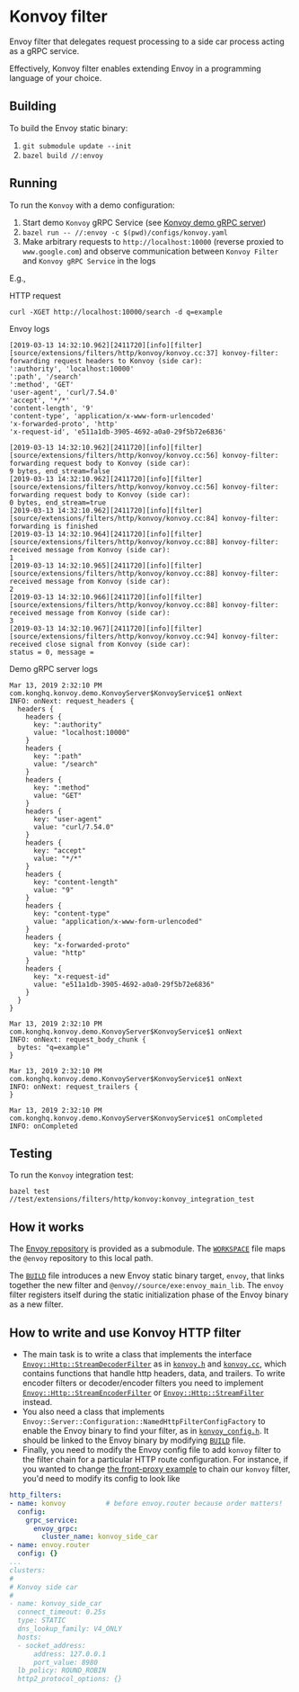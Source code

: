 # Konvoy filter

Envoy filter that delegates request processing to a side car process
acting as a gRPC service.

Effectively, Konvoy filter enables extending Envoy in a programming language 
of your choice.   

## Building

To build the Envoy static binary:

1. `git submodule update --init`
2. `bazel build //:envoy`

## Running

To run the `Konvoy` with a demo configuration:

1. Start demo `Konvoy` gRPC Service (see [Konvoy demo gRPC server][konvoy-grpc-demo-java])
2. `bazel run -- //:envoy -c $(pwd)/configs/konvoy.yaml `
3. Make arbitrary requests to `http://localhost:10000` (reverse proxied to `www.google.com`)
and observe communication between `Konvoy Filter` and `Konvoy gRPC Service` in the logs

E.g.,

HTTP request
```
curl -XGET http://localhost:10000/search -d q=example
```

Envoy logs
```
[2019-03-13 14:32:10.962][2411720][info][filter] [source/extensions/filters/http/konvoy/konvoy.cc:37] konvoy-filter: forwarding request headers to Konvoy (side car):
':authority', 'localhost:10000'
':path', '/search'
':method', 'GET'
'user-agent', 'curl/7.54.0'
'accept', '*/*'
'content-length', '9'
'content-type', 'application/x-www-form-urlencoded'
'x-forwarded-proto', 'http'
'x-request-id', 'e511a1db-3905-4692-a0a0-29f5b72e6836'

[2019-03-13 14:32:10.962][2411720][info][filter] [source/extensions/filters/http/konvoy/konvoy.cc:56] konvoy-filter: forwarding request body to Konvoy (side car):
9 bytes, end_stream=false
[2019-03-13 14:32:10.962][2411720][info][filter] [source/extensions/filters/http/konvoy/konvoy.cc:56] konvoy-filter: forwarding request body to Konvoy (side car):
0 bytes, end_stream=true
[2019-03-13 14:32:10.962][2411720][info][filter] [source/extensions/filters/http/konvoy/konvoy.cc:84] konvoy-filter: forwarding is finished
[2019-03-13 14:32:10.964][2411720][info][filter] [source/extensions/filters/http/konvoy/konvoy.cc:88] konvoy-filter: received message from Konvoy (side car):
1
[2019-03-13 14:32:10.965][2411720][info][filter] [source/extensions/filters/http/konvoy/konvoy.cc:88] konvoy-filter: received message from Konvoy (side car):
2
[2019-03-13 14:32:10.966][2411720][info][filter] [source/extensions/filters/http/konvoy/konvoy.cc:88] konvoy-filter: received message from Konvoy (side car):
3
[2019-03-13 14:32:10.967][2411720][info][filter] [source/extensions/filters/http/konvoy/konvoy.cc:94] konvoy-filter: received close signal from Konvoy (side car):
status = 0, message = 
``` 

Demo gRPC server logs
```
Mar 13, 2019 2:32:10 PM com.konghq.konvoy.demo.KonvoyServer$KonvoyService$1 onNext
INFO: onNext: request_headers {
  headers {
    headers {
      key: ":authority"
      value: "localhost:10000"
    }
    headers {
      key: ":path"
      value: "/search"
    }
    headers {
      key: ":method"
      value: "GET"
    }
    headers {
      key: "user-agent"
      value: "curl/7.54.0"
    }
    headers {
      key: "accept"
      value: "*/*"
    }
    headers {
      key: "content-length"
      value: "9"
    }
    headers {
      key: "content-type"
      value: "application/x-www-form-urlencoded"
    }
    headers {
      key: "x-forwarded-proto"
      value: "http"
    }
    headers {
      key: "x-request-id"
      value: "e511a1db-3905-4692-a0a0-29f5b72e6836"
    }
  }
}

Mar 13, 2019 2:32:10 PM com.konghq.konvoy.demo.KonvoyServer$KonvoyService$1 onNext
INFO: onNext: request_body_chunk {
  bytes: "q=example"
}

Mar 13, 2019 2:32:10 PM com.konghq.konvoy.demo.KonvoyServer$KonvoyService$1 onNext
INFO: onNext: request_trailers {
}

Mar 13, 2019 2:32:10 PM com.konghq.konvoy.demo.KonvoyServer$KonvoyService$1 onCompleted
INFO: onCompleted
```

## Testing

To run the `Konvoy` integration test:

`bazel test //test/extensions/filters/http/konvoy:konvoy_integration_test`

## How it works

The [Envoy repository](https://github.com/envoyproxy/envoy/) is provided as a submodule.
The [`WORKSPACE`](WORKSPACE) file maps the `@envoy` repository to this local path.

The [`BUILD`](BUILD) file introduces a new Envoy static binary target, `envoy`,
that links together the new filter and `@envoy//source/exe:envoy_main_lib`. The
`envoy` filter registers itself during the static initialization phase of the
Envoy binary as a new filter.

## How to write and use Konvoy HTTP filter

- The main task is to write a class that implements the interface
 [`Envoy::Http::StreamDecoderFilter`][StreamDecoderFilter] as in
 [`konvoy.h`](source/extensions/filters/http/konvoy/konvoy.h) and [`konvoy.cc`](source/extensions/filters/http/konvoy/konvoy.cc),
 which contains functions that handle http headers, data, and trailers.
 To write encoder filters or decoder/encoder filters
 you need to implement 
 [`Envoy::Http::StreamEncoderFilter`][StreamEncoderFilter] or
 [`Envoy::Http::StreamFilter`][StreamFilter] instead.
- You also need a class that implements 
 `Envoy::Server::Configuration::NamedHttpFilterConfigFactory`
 to enable the Envoy binary to find your filter,
 as in [`konvoy_config.h`](source/extensions/filters/http/konvoy/config.h).
 It should be linked to the Envoy binary by modifying [`BUILD`][BUILD] file.
- Finally, you need to modify the Envoy config file to add `konvoy` filter to the
 filter chain for a particular HTTP route configuration. For instance, if you
 wanted to change [the front-proxy example][front-envoy.yaml] to chain our
 `konvoy` filter, you'd need to modify its config to look like

```yaml
http_filters:
- name: konvoy          # before envoy.router because order matters!
  config:
    grpc_service:
      envoy_grpc:
        cluster_name: konvoy_side_car
- name: envoy.router
  config: {}
...
clusters:
#
# Konvoy side car
#
- name: konvoy_side_car
  connect_timeout: 0.25s
  type: STATIC
  dns_lookup_family: V4_ONLY
  hosts:
  - socket_address:
      address: 127.0.0.1
      port_value: 8980
  lb_policy: ROUND_ROBIN
  http2_protocol_options: {}
```
 
[StreamDecoderFilter]: https://github.com/envoyproxy/envoy/blob/b2610c84aeb1f75c804d67effcb40592d790e0f1/include/envoy/http/filter.h#L300
[StreamEncoderFilter]: https://github.com/envoyproxy/envoy/blob/b2610c84aeb1f75c804d67effcb40592d790e0f1/include/envoy/http/filter.h#L413
[StreamFilter]: https://github.com/envoyproxy/envoy/blob/b2610c84aeb1f75c804d67effcb40592d790e0f1/include/envoy/http/filter.h#L462
[BUILD]: BUILD
[front-envoy.yaml]: https://github.com/envoyproxy/envoy/blob/b2610c84aeb1f75c804d67effcb40592d790e0f1/examples/front-proxy/front-envoy.yaml#L28
[konvoy-grpc-demo-java]: https://github.com/Kong/konvoy-grpc-demo-java

